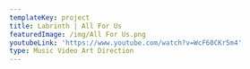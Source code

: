 ```yaml
---
templateKey: project
title: Labrinth | All For Us
featuredImage: /img/All For Us.png
youtubeLink: 'https://www.youtube.com/watch?v=WcF60CKr5m4'
type: Music Video Art Direction
---
```


